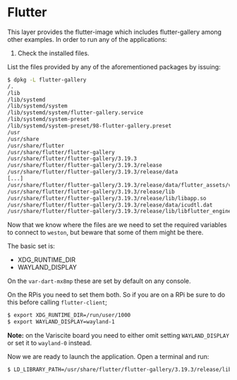 # Flutter

This layer provides the flutter-image which includes flutter-gallery among other examples. In order to run any of the applications:

1. Check the installed files.

List the files provided by any of the aforementioned packages by issuing:

```bash
$ dpkg -L flutter-gallery
/.
/lib
/lib/systemd
/lib/systemd/system
/lib/systemd/system/flutter-gallery.service
/lib/systemd/system-preset
/lib/systemd/system-preset/98-flutter-gallery.preset
/usr
/usr/share
/usr/share/flutter
/usr/share/flutter/flutter-gallery
/usr/share/flutter/flutter-gallery/3.19.3
/usr/share/flutter/flutter-gallery/3.19.3/release
/usr/share/flutter/flutter-gallery/3.19.3/release/data
[...]
/usr/share/flutter/flutter-gallery/3.19.3/release/data/flutter_assets/vm_snapshot_data
/usr/share/flutter/flutter-gallery/3.19.3/release/lib
/usr/share/flutter/flutter-gallery/3.19.3/release/lib/libapp.so
/usr/share/flutter/flutter-gallery/3.19.3/release/data/icudtl.dat
/usr/share/flutter/flutter-gallery/3.19.3/release/lib/libflutter_engine.so
```

Now that we know where the files are we need to set the required variables to connect to `weston`, but beware that some of them might be there.

The basic set is:
- XDG_RUNTIME_DIR
- WAYLAND_DISPLAY

On the `var-dart-mx8mp` these are set by default on any console.

On the RPis you need to set them both. So if you are on a RPi be sure to do this before calling `flutter-client`;

```bash
$ export XDG_RUNTIME_DIR=/run/user/1000
$ export WAYLAND_DISPLAY=wayland-1
```

**Note:** on the Variscite board you need to either omit setting `WAYLAND_DISPLAY` or set it to `wayland-0` instead.

Now we are ready to launch the application. Open a terminal and run:

```bash
$ LD_LIBRARY_PATH=/usr/share/flutter/flutter-gallery/3.19.3/release/lib flutter-client -b /usr/share/flutter/flutter-gallery/3.19.3/release
```
